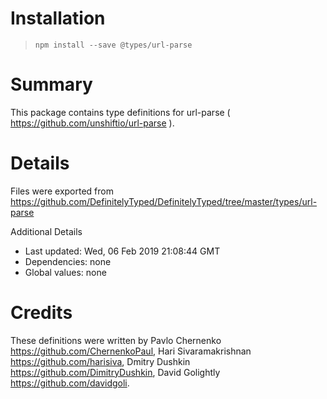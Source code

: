 # Installation
> `npm install --save @types/url-parse`

# Summary
This package contains type definitions for url-parse ( https://github.com/unshiftio/url-parse ).

# Details
Files were exported from https://github.com/DefinitelyTyped/DefinitelyTyped/tree/master/types/url-parse

Additional Details
 * Last updated: Wed, 06 Feb 2019 21:08:44 GMT
 * Dependencies: none
 * Global values: none

# Credits
These definitions were written by Pavlo Chernenko <https://github.com/ChernenkoPaul>, Hari Sivaramakrishnan <https://github.com/harisiva>, Dmitry Dushkin <https://github.com/DimitryDushkin>, David Golightly <https://github.com/davidgoli>.
